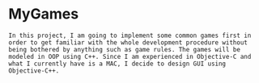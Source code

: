 # MyGames
    In this project, I am going to implement some common games first in order to get familiar with the whole development procedure without being bothered by anything such as game rules. The games will be modeled in OOP using C++. Since I am experienced in Objective-C and what I currently have is a MAC, I decide to design GUI using Objective-C++.
